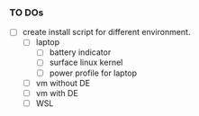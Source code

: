 ### TO DOs

- [ ] create install script for different environment.
  - [ ] laptop
    - [ ] battery indicator
    - [ ] surface linux kernel
    - [ ] power profile for laptop
  - [ ] vm without DE
  - [ ] vm with DE
  - [ ] WSL
